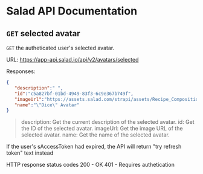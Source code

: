 # Salad API Documentation

## `GET` selected avatar
`GET` the autheticated user's selected avatar.

URL: https://app-api.salad.io/api/v2/avatars/selected

Responses:
```json
{
   "description":" ",
   "id":"c5a827bf-01bd-4949-83f3-6c9e367b749f",
   "imageUrl":"https://assets.salad.com/strapi/assets/Recipe_Composition_Animated_23f439bde5.png",
   "name":"\"Dice\" Avatar"
}
```

> description: Get the current description of the selected avatar.
> id: Get the ID of the selected avatar.
> imageUrl: Get the image URL of the selected avatar.
> name: Get the name of the selected avatar.

If the user's sAccessToken had expired, the API will return "try refresh token" text instead

HTTP response status codes
200	- OK
401 - Requires authetication